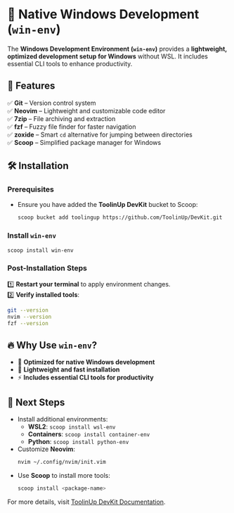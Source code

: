 # 🏁 Native Windows Development (`win-env`)

The **Windows Development Environment (`win-env`)** provides a **lightweight, optimized development setup for Windows** without WSL. It includes essential CLI tools to enhance productivity.

## 🚀 Features
✅ **Git** – Version control system  
✅ **Neovim** – Lightweight and customizable code editor  
✅ **7zip** – File archiving and extraction  
✅ **fzf** – Fuzzy file finder for faster navigation  
✅ **zoxide** – Smart `cd` alternative for jumping between directories  
✅ **Scoop** – Simplified package manager for Windows  

## 🛠 Installation

### **Prerequisites**
- Ensure you have added the **ToolinUp DevKit** bucket to Scoop:
  ```sh
  scoop bucket add toolingup https://github.com/ToolinUp/DevKit.git
  ```

### **Install `win-env`**
```sh
scoop install win-env
```

### **Post-Installation Steps**
1️⃣ **Restart your terminal** to apply environment changes.  
2️⃣ **Verify installed tools**:
   ```sh
   git --version
   nvim --version
   fzf --version
   ```

## 🔥 Why Use `win-env`?
- 🏁 **Optimized for native Windows development**
- 🔄 **Lightweight and fast installation**
- ⚡ **Includes essential CLI tools for productivity**

## 🎯 Next Steps
- Install additional environments:
  - **WSL2**: `scoop install wsl-env`
  - **Containers**: `scoop install container-env`
  - **Python**: `scoop install python-env`
- Customize **Neovim**:
  ```sh
  nvim ~/.config/nvim/init.vim
  ```
- Use **Scoop** to install more tools:
  ```sh
  scoop install <package-name>
  ```

For more details, visit [ToolinUp DevKit Documentation](https://www.toolingup.com).  